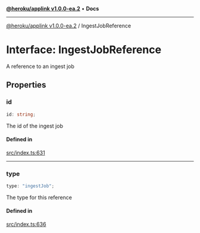[**@heroku/applink v1.0.0-ea.2**](../README.md) • **Docs**

***

[@heroku/applink v1.0.0-ea.2](../README.md) / IngestJobReference

# Interface: IngestJobReference

A reference to an ingest job

## Properties

### id

```ts
id: string;
```

The id of the ingest job

#### Defined in

[src/index.ts:631](https://github.com/heroku/heroku-applink-nodejs/blob/81b4143bb39e9e9309a4571ee63197ea8b696d90/src/index.ts#L631)

***

### type

```ts
type: "ingestJob";
```

The type for this reference

#### Defined in

[src/index.ts:636](https://github.com/heroku/heroku-applink-nodejs/blob/81b4143bb39e9e9309a4571ee63197ea8b696d90/src/index.ts#L636)
